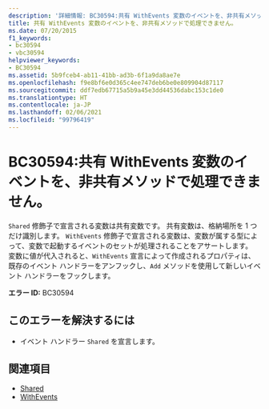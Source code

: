 ```yaml
---
description: '詳細情報: BC30594:共有 WithEvents 変数のイベントを、非共有メソッドで処理できません。'
title: 共有 WithEvents 変数のイベントを、非共有メソッドで処理できません。
ms.date: 07/20/2015
f1_keywords:
- bc30594
- vbc30594
helpviewer_keywords:
- BC30594
ms.assetid: 5b9fceb4-ab11-41bb-ad3b-6f1a9da8ae7e
ms.openlocfilehash: f9e8bf6e0d365c4ee747deb6be0e809904d87117
ms.sourcegitcommit: ddf7edb67715a5b9a45e3dd44536dabc153c1de0
ms.translationtype: HT
ms.contentlocale: ja-JP
ms.lasthandoff: 02/06/2021
ms.locfileid: "99796419"
---
```

# <a name="bc30594-events-of-shared-withevents-variables-cannot-be-handled-by-non-shared-methods"></a>BC30594:共有 WithEvents 変数のイベントを、非共有メソッドで処理できません。

`Shared` 修飾子で宣言される変数は共有変数です。 共有変数は、格納場所を 1 つだけ識別します。 `WithEvents` 修飾子で宣言される変数は、変数が属する型によって、変数で起動するイベントのセットが処理されることをアサートします。 変数に値が代入されると、`WithEvents` 宣言によって作成されるプロパティは、既存のイベント ハンドラーをアンフックし、`Add` メソッドを使用して新しいイベント ハンドラーをフックします。

 **エラー ID:** BC30594

## <a name="to-correct-this-error"></a>このエラーを解決するには

- イベント ハンドラー `Shared` を宣言します。

## <a name="see-also"></a>関連項目

- [Shared](../modifiers/shared.md)
- [WithEvents](../modifiers/withevents.md)
